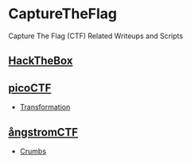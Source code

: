 # CaptureTheFlag
Capture The Flag (CTF) Related Writeups and Scripts  
## [HackTheBox](HackTheBox/)  
## [picoCTF](picoCTF/)  
* [Transformation](picoCTF/Transformation/)  
## [ångstromCTF](%C3%A5ngstromCTF/)  
* [Crumbs](/ångstromCTF/Crumbs/)
